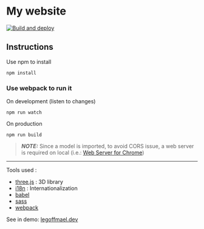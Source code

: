 # My website

[![Build and deploy](https://github.com/LeGoffMael/me/actions/workflows/webpack.yml/badge.svg)](https://github.com/LeGoffMael/me/actions/workflows/webpack.yml)

## Instructions

Use npm to install

```
npm install
```

### Use webpack to run it

On development (listen to changes)
```
npm run watch
```

On production
```
npm run build
```

> **_NOTE:_** Since a model is imported, to avoid CORS issue, a web server is required on local (i.e.: [Web Server for Chrome](https://chrome.google.com/webstore/detail/web-server-for-chrome/ofhbbkphhbklhfoeikjpcbhemlocgigb))

---

Tools used :
- [three.js](https://threejs.org/) : 3D library
- [i18n](https://www.i18next.com/) : Internationalization
- [babel](https://babeljs.io/)
- [sass](https://sass-lang.com/)
- [webpack](https://webpack.js.org/)

See in demo: [legoffmael.dev](https://legoffmael.dev)